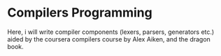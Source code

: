 # Compilers Programming
Here, i will write compiler components (lexers, parsers, generators etc.)   
aided by the coursera compilers course by Alex Aiken, and the dragon book.